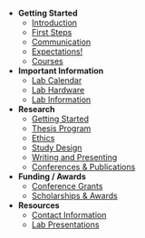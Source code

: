 - **Getting Started**
    - [Introduction](introduction/intro)
    - [First Steps](introduction/prep)
    - [Communication](introduction/slack)
    - [Expectations!](introduction/expectations)
    - [Courses](introduction/courses)
- **Important Information**
    - [Lab Calendar](important_info/labcalendar)
    - [Lab Hardware](important_info/hardware)
    - [Lab Information](important_info/useful)
- **Research**
    - [Getting Started](research/startresearch)
    - [Thesis Program](research/thesis)
    - [Ethics](research/ethics)
    - [Study Design](research/studydesign)
    - [Writing and Presenting](research/writing_presenting)
    - [Conferences & Publications](research/publications)
- **Funding / Awards**
    - [Conference Grants](funding_awards/conferencegrants)
    - [Scholarships & Awards](funding_awards/scholarships)
- **Resources**
    - [Contact Information](resources/contactinfo)
    - [Lab Presentations](resources/presentations)